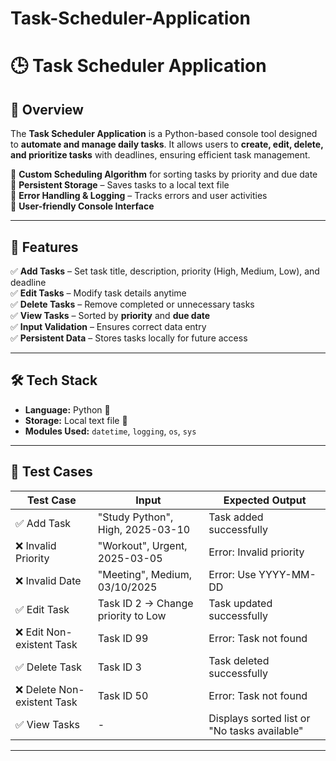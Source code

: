 # Task-Scheduler-Application

# 🕒 Task Scheduler Application  

## 🚀 Overview  
The **Task Scheduler Application** is a Python-based console tool designed to **automate and manage daily tasks**. It allows users to **create, edit, delete, and prioritize tasks** with deadlines, ensuring efficient task management.  

🔹 **Custom Scheduling Algorithm** for sorting tasks by priority and due date  
🔹 **Persistent Storage** – Saves tasks to a local text file  
🔹 **Error Handling & Logging** – Tracks errors and user activities  
🔹 **User-friendly Console Interface**  

---

## 📌 Features  
✅ **Add Tasks** – Set task title, description, priority (High, Medium, Low), and deadline  
✅ **Edit Tasks** – Modify task details anytime  
✅ **Delete Tasks** – Remove completed or unnecessary tasks  
✅ **View Tasks** – Sorted by **priority** and **due date**  
✅ **Input Validation** – Ensures correct data entry  
✅ **Persistent Data** – Stores tasks locally for future access  

---

## 🛠️ Tech Stack  
- **Language:** Python 🐍  
- **Storage:** Local text file 📂  
- **Modules Used:** `datetime`, `logging`, `os`, `sys`  

---

## 🧪 Test Cases  
| Test Case | Input | Expected Output |
|-----------|--------|----------------|
| ✅ Add Task | "Study Python", High, 2025-03-10 | Task added successfully |
| ❌ Invalid Priority | "Workout", Urgent, 2025-03-05 | Error: Invalid priority |
| ❌ Invalid Date | "Meeting", Medium, 03/10/2025 | Error: Use YYYY-MM-DD |
| ✅ Edit Task | Task ID 2 → Change priority to Low | Task updated successfully |
| ❌ Edit Non-existent Task | Task ID 99 | Error: Task not found |
| ✅ Delete Task | Task ID 3 | Task deleted successfully |
| ❌ Delete Non-existent Task | Task ID 50 | Error: Task not found |
| ✅ View Tasks | - | Displays sorted list or "No tasks available" |

---
